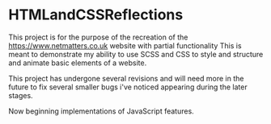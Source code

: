 # HTMLandCSSReflections
This project is for the purpose of the recreation of the https://www.netmatters.co.uk website with partial functionality
This is meant to demonstrate my ability to use SCSS and CSS to style and structure and animate basic elements of a website. 


This project has undergone several revisions and will need more in the future to fix several smaller bugs i've noticed appearing during the later stages. 

Now beginning implementations of JavaScript features. 
